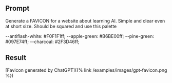 ## Prompt


Generate a FAVICON for a website about learning AI. Simple and clear even at short size. Should be squared and use this palette 

--antiflash-white: #F0F1F1ff;
--apple-green: #B6BE00ff;
--pine-green: #097E74ff;
--charcoal: #2F3D46ff;

## Result

[Favicon generated by ChatGPT]({% link /examples/images/gpt-favicon.png %})